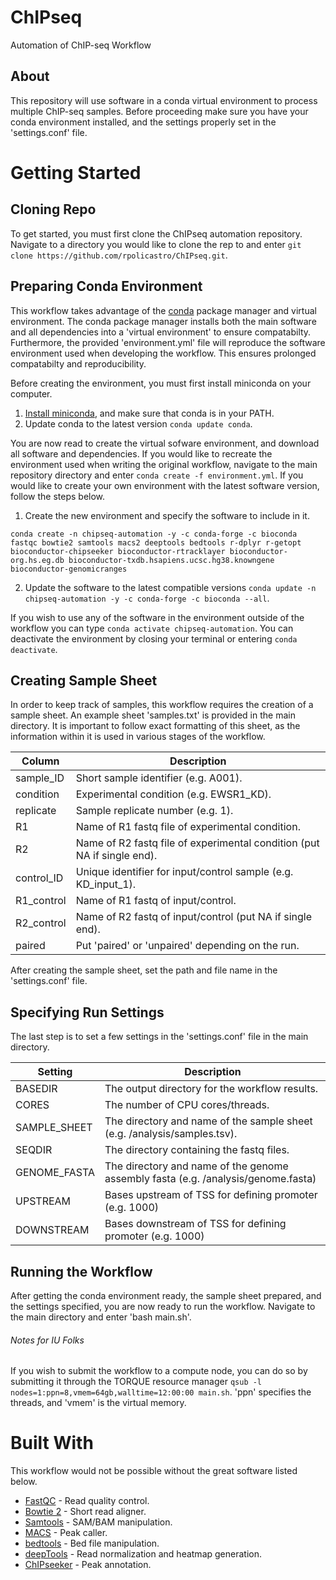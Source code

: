 # ChIPseq
Automation of ChIP-seq Workflow

## About

This repository will use software in a conda virtual environment to process multiple ChIP-seq samples. Before proceeding make sure you have your conda environment installed, and the settings properly set in the 'settings.conf' file.

# Getting Started

## Cloning Repo

To get started, you must first clone the ChIPseq automation repository. Navigate to a directory you would like to clone the rep to and enter `git clone https://github.com/rpolicastro/ChIPseq.git`.

## Preparing Conda Environment

This workflow takes advantage of the [conda](https://conda.io/en/latest/) package manager and virtual environment. The conda package manager installs both the main software and all dependencies into a 'virtual environment' to ensure compatabilty. Furthermore, the provided 'environment.yml' file will reproduce the software environment used when developing the workflow. This ensures prolonged compatabilty and reproducibility.

Before creating the environment, you must first install miniconda on your computer.
1. [Install miniconda](https://conda.io/projects/conda/en/latest/user-guide/install/index.html?highlight=conda), and make sure that conda is in your PATH.
2. Update conda to the latest version `conda update conda`.

You are now read to create the virtual sofware environment, and download all software and dependencies. If you would like to recreate the environment used when writing the original workflow, navigate to the main repository directory and enter `conda create -f environment.yml`. If you would like to create your own environment with the latest software version, follow the steps below.

1. Create the new environment and specify the software to include in it.
```
conda create -n chipseq-automation -y -c conda-forge -c bioconda fastqc bowtie2 samtools macs2 deeptools bedtools r-dplyr r-getopt bioconductor-chipseeker bioconductor-rtracklayer bioconductor-org.hs.eg.db bioconductor-txdb.hsapiens.ucsc.hg38.knowngene bioconductor-genomicranges
```
2. Update the software to the latest compatible versions `conda update -n chipseq-automation -y -c conda-forge -c bioconda --all`.

If you wish to use any of the software in the environment outside of the workflow you can type `conda activate chipseq-automation`. You can deactivate the environment by closing your terminal or entering `conda deactivate`.

## Creating Sample Sheet

In order to keep track of samples, this workflow requires the creation of a sample sheet. An example sheet 'samples.txt' is provided in the main directory. It is important to follow exact formatting of this sheet, as the information within it is used in various stages of the workflow.

| Column | Description |
| ------ | ----------- |
| sample_ID | Short sample identifier (e.g. A001). |
| condition | Experimental condition (e.g. EWSR1_KD). |
| replicate | Sample replicate number (e.g. 1). |
| R1 | Name of R1 fastq file of experimental condition. |
| R2 | Name of R2 fastq file of experimental condition (put NA if single end). |
| control_ID | Unique identifier for input/control sample (e.g. KD_input_1). |
| R1_control | Name of R1 fastq of input/control. |
| R2_control | Name of R2 fastq of input/control (put NA if single end). |
| paired | Put 'paired' or 'unpaired' depending on the run. |

After creating the sample sheet, set the path and file name in the 'settings.conf' file.

## Specifying Run Settings

The last step is to set a few settings in the 'settings.conf' file in the main directory.

| Setting | Description |
| ------- | ----------- |
| BASEDIR | The output directory for the workflow results. |
| CORES | The number of CPU cores/threads. |
| SAMPLE_SHEET | The directory and name of the sample sheet (e.g. /analysis/samples.tsv). |
| SEQDIR | The directory containing the fastq files. |
| GENOME_FASTA | The directory and name of the genome assembly fasta (e.g. /analysis/genome.fasta) |
| UPSTREAM | Bases upstream of TSS for defining promoter (e.g. 1000) |
| DOWNSTREAM | Bases downstream of TSS for defining promoter (e.g. 1000) |

## Running the Workflow

After getting the conda environment ready, the sample sheet prepared, and the settings specified, you are now ready to run the workflow. Navigate to the main directory and enter 'bash main.sh'.

###### Notes for IU Folks
If you wish to submit the workflow to a compute node, you can do so by submitting it through the TORQUE resource manager `qsub -l nodes=1:ppn=8,vmem=64gb,walltime=12:00:00 main.sh`. 'ppn' specifies the threads, and 'vmem' is the virtual memory.

# Built With

This workflow would not be possible without the great software listed below.

- [FastQC](https://www.bioinformatics.babraham.ac.uk/projects/fastqc/) - Read quality control.
- [Bowtie 2](http://bowtie-bio.sourceforge.net/bowtie2/index.shtml) - Short read aligner.
- [Samtools](http://www.htslib.org/) - SAM/BAM manipulation.
- [MACS](https://github.com/taoliu/MACS) - Peak caller.
- [bedtools](https://bedtools.readthedocs.io/en/latest/content/tools/intersect.html) - Bed file manipulation.
- [deepTools](https://deeptools.readthedocs.io/en/develop/) - Read normalization and heatmap generation.
- [ChIPseeker](http://bioconductor.org/packages/release/bioc/html/ChIPseeker.html) - Peak annotation.
